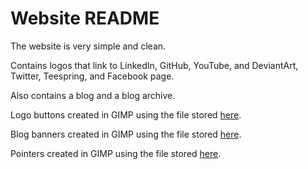 # Website README

The website is very simple and clean.

Contains logos that link to LinkedIn, GitHub, YouTube, and DeviantArt, Twitter, Teespring, and Facebook page.

Also contains a blog and a blog archive.

Logo buttons created in GIMP using the file stored [here](https://github.com/durcij/durchburch/tree/master/content/images/ButtonTemplate.xcf).

Blog banners created in GIMP using the file stored [here](https://github.com/durcij/durchburch/tree/master/content/blogimages/BlogBannerTemplate.xcf).

Pointers created in GIMP using the file stored [here](https://github.com/durcij/durchburch/tree/master/content/images/PointerTemplate.xcf).
